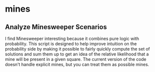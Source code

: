 # mines
## Analyze Minesweeper Scenarios

I find Minesweeper interesting because it combines pure logic with probability.  This script is designed to help improve intuition on the probability side by making it possible to fairly quickly compute the set of solutions and sum them up to get an idea of the relative likelihood that a mine will be present in a given square.  The current version of the code doesn't handle explicit mines, but you can treat them as possible mines.
